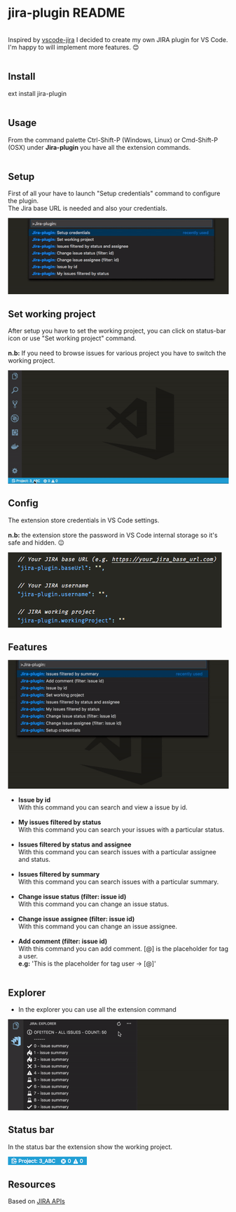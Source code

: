 # jira-plugin README

<br>Inspired by [vscode-jira](https://github.com/KnisterPeter/vscode-jira) I decided to create my own JIRA plugin for VS Code.<br>
I'm happy to will implement more features. :blush: <br><br>

## Install

ext install jira-plugin<br><br>

## Usage

From the command palette Ctrl-Shift-P (Windows, Linux) or Cmd-Shift-P (OSX) under **Jira-plugin** you have all the extension commands.<br><br>

## Setup

First of all your have to launch "Setup credentials" command to configure the plugin.<br>
The Jira base URL is needed and also your credentials.<br>

![Setup](images/readme/setup.gif)

## Set working project

After setup you have to set the working project, you can click on status-bar icon or use "Set working project" command.<br><br>
**n.b:** If you need to browse issues for various project you have to switch the working project.<br>

![Set-working-project](images/readme/set-working-project.gif)

## Config

The extension store credentials in VS Code settings.<br><br>
**n.b:** the extension store the password in VS Code internal storage so it's safe and hidden. :wink: <br>

![Settings](images/readme/settings.png)

## Features

![Commands](images/readme/commands.gif)

- **Issue by id**<br>
  With this command you can search and view a issue by id.<br><br>
- **My issues filtered by status**<br>
  With this command you can search your issues with a particular status.<br><br>
- **Issues filtered by status and assignee**<br>
  With this command you can search issues with a particular assignee and status.<br><br>
- **Issues filtered by summary**<br>
  With this command you can search issues with a particular summary.<br><br>
- **Change issue status (filter: issue id)**<br>
  With this command you can change an issue status.<br><br>
- **Change issue assignee (filter: issue id)**<br>
  With this command you can change an issue assignee.<br><br>
- **Add comment (filter: issue id)**<br>
  With this command you can add comment. [@] is the placeholder for tag a user.<br>**e.g:** 'This is the placeholder for tag user -> [@]'<br><br>

## Explorer

- In the explorer you can use all the extension command

![Explorer](images/readme/explorer.gif)

## Status bar

In the status bar the extension show the working project. <br>

![StatusBar](images/readme/status-bar.png)

## Resources

Based on [JIRA APIs](https://developer.atlassian.com/cloud/jira/platform/rest/)
